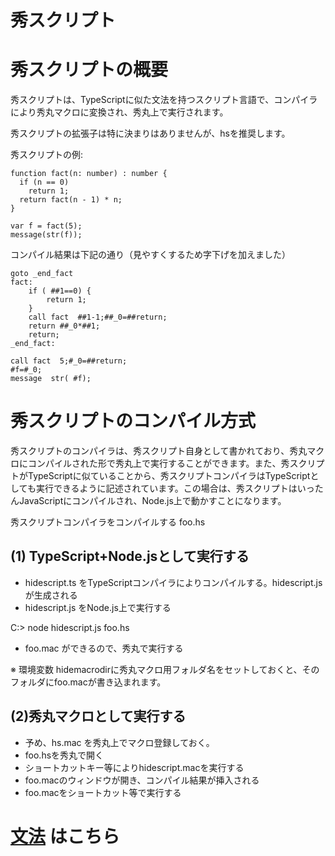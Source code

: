 ﻿# 秀スクリプト


# 秀スクリプトの概要

秀スクリプトは、TypeScriptに似た文法を持つスクリプト言語で、コンパイラにより秀丸マクロに変換され、秀丸上で実行されます。

秀スクリプトの拡張子は特に決まりはありませんが、hsを推奨します。

秀スクリプトの例:

```
function fact(n: number) : number {
  if (n == 0)
    return 1;
  return fact(n - 1) * n;
}

var f = fact(5);
message(str(f));
```

コンパイル結果は下記の通り（見やすくするため字下げを加えました）

```
goto _end_fact
fact:
	if ( ##1==0) {
		return 1;
	}
	call fact  ##1-1;##_0=##return;
	return ##_0*##1;
	return;
_end_fact:

call fact  5;#_0=##return;
#f=#_0;
message  str( #f);
```


# 秀スクリプトのコンパイル方式

秀スクリプトのコンパイラは、秀スクリプト自身として書かれており、秀丸マクロにコンパイルされた形で秀丸上で実行することができます。また、秀スクリプトがTypeScriptに似ていることから、秀スクリプトコンパイラはTypeScriptとしても実行できるように記述されています。この場合は、秀スクリプトはいったんJavaScriptにコンパイルされ、Node.js上で動かすことになります。

秀スクリプトコンパイラをコンパイルする foo.hs 

## (1) TypeScript+Node.jsとして実行する
- hidescript.ts をTypeScriptコンパイラによりコンパイルする。hidescript.jsが生成される
- hidescript.js をNode.js上で実行する

C:> node hidescript.js foo.hs

- foo.mac ができるので、秀丸で実行する

※ 環境変数 hidemacrodirに秀丸マクロ用フォルダ名をセットしておくと、そのフォルダにfoo.macが書き込まれます。


## (2)秀丸マクロとして実行する
- 予め、hs.mac を秀丸上でマクロ登録しておく。
- foo.hsを秀丸で開く
- ショートカットキー等によりhidescript.macを実行する
- foo.macのウィンドウが開き、コンパイル結果が挿入される
- foo.macをショートカット等で実行する



# [文法](docs/syntax.md) はこちら

